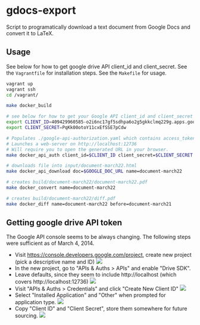 # gdocs-export

Script to programatically download a text document from Google Docs and convert
it to LaTeX.

## Usage

See below for how to get google drive API client_id and client_secret.
See the `Vagrantfile` for installation steps.
See the `Makefile` for usage.

```bash
vagrant up
vagrant ssh
cd /vagrant/

make docker_build

# see below for how to get your Google API client_id and client_secret (these are fake)
export CLIENT_ID=409429960585-o2i6nc17gf5sdhpa6o2g5gkkclmq229g.apps.googleusercontent.com
export CLIENT_SECRET=PqKk00otoY11cxEfSSE7pCdw

# Populates ./google-api-authorization.yaml which contains access_token, refresh_token, etc..
# Launches a web-server on http://localhost:12736
# Will require you to open the generated URL in your browser.
make docker_api_auth client_id=$CLIENT_ID client_secret=$CLIENT_SECRET

# downloads file into input/document-march22.html
make docker_api_download doc=$GOOGLE_DOC_URL name=document-march22

# creates build/document-march22/document-march22.pdf
make docker_convert name=document-march22

# creates build/document-march22/diff.pdf
make docker_diff name=document-march22 before=document-march21
```

## Getting google drive API token

The Google API console seems to be always changing. The following steps were sufficient as of March 4, 2014.

* Visit https://console.developers.google.com/project, create new project (pick a descriptive name and ID)
    ![](https://dl.dropbox.com/u/29440342/screenshots/QOXZHZMW-2014.03.04-17-49-16.png)
* In the new project, go to "APIs & Auths > APIs" and enable "Drive SDK". 
 * Leave defaults, since they seem to include http://localhost (which covers http://localhost:12736)
    ![](https://dl.dropbox.com/u/29440342/screenshots/YXQGJYLR-2014.03.04-17-50-44.png)
* Visit "APIs & Auths > Credentials" and click "Create New Client ID"
    ![](https://dl.dropbox.com/u/29440342/screenshots/QJRSROZL-2014.03.04-17-51-50.png)
* Select "Installed Application" and "Other" when prompted for application type.
    ![](https://dl.dropbox.com/u/29440342/screenshots/SNFDZSWW-2014.03.04-17-52-19.png)
* Copy "Client ID" and "Client Secret", store them somewhere for future sourcing.
    ![](https://dl.dropbox.com/u/29440342/screenshots/GGJDQSIN-2014.03.04-17-57-34.png)
